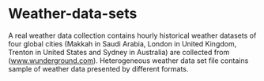 # Weather-data-sets
A real weather data collection contains hourly historical weather datasets of four global cities (Makkah in
Saudi Arabia, London in United Kingdom, Trenton in
United States and Sydney in Australia) are collected
from (www.wunderground.com). 
Heterogeneous weather data set file contains sample of weather data presented by different formats.
